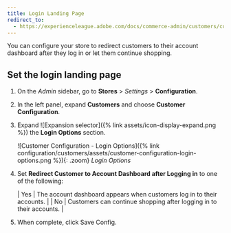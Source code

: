 ```yaml
---
title: Login Landing Page
redirect_to:
  - https://experienceleague.adobe.com/docs/commerce-admin/customers/customer-accounts/configure/login-landing-page.html
---
```


You can configure your store to redirect customers to their account dashboard after they log in or let them continue shopping.

## Set the login landing page

1. On the _Admin_ sidebar, go to **Stores** > _Settings_ > **Configuration**.

1. In the left panel, expand **Customers** and choose **Customer Configuration**.

1. Expand ![Expansion selector]({% link assets/icon-display-expand.png %}) the **Login Options** section.

   ![Customer Configuration - Login Options]({% link configuration/customers/assets/customer-configuration-login-options.png %}){: .zoom}
   _Login Options_

1. Set **Redirect Customer to Account Dashboard after Logging in** to one of the following:

   | Yes | The account dashboard appears when customers log in to their accounts. |
   | No | Customers can continue shopping after logging in to their accounts. |

1. When complete, click <span class="btn">Save Config</span>.
